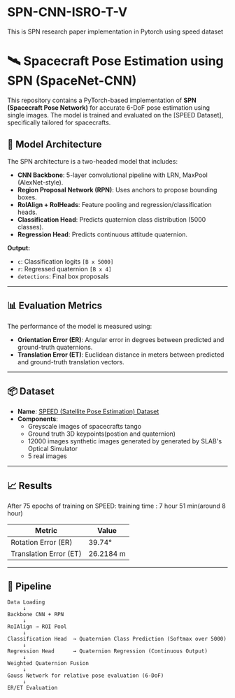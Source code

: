 # SPN-CNN-ISRO-T-V
This is SPN research paper implementation in Pytorch  using speed dataset 
# 🛰️ Spacecraft Pose Estimation using SPN (SpaceNet-CNN)

This repository contains a PyTorch-based implementation of **SPN (Spacecraft Pose Network)** for accurate 6-DoF pose estimation using single  images. The model is trained and evaluated on the [SPEED Dataset], specifically tailored for spacecrafts.

## 🧠 Model Architecture

The SPN architecture is a two-headed model that includes:

- **CNN Backbone**: 5-layer convolutional pipeline with LRN, MaxPool (AlexNet-style).
- **Region Proposal Network (RPN)**: Uses anchors to propose bounding boxes.
- **RoIAlign + RoIHeads**: Feature pooling and regression/classification heads.
- **Classification Head**: Predicts quaternion class distribution (5000 classes).
- **Regression Head**: Predicts continuous attitude quaternion.

**Output:**
- `c`: Classification logits `[B x 5000]`
- `r`: Regressed quaternion `[B x 4]`
- `detections`: Final box proposals

---

## 📊 Evaluation Metrics

The performance of the model is measured using:

- **Orientation Error (ER)**: Angular error in degrees between predicted and ground-truth quaternions.
- **Translation Error (ET)**: Euclidean distance in meters between predicted and ground-truth translation vectors.

---

## 📦 Dataset

- **Name**: [SPEED (Satellite Pose Estimation) Dataset](https://zenodo.org/records/6327547)
- **Components**:
  - Greyscale  images of spacecrafts tango
  - Ground truth 3D keypoints(postion and quaternion)
  - 12000 images  synthetic images generated by generated by SLAB's Optical Simulator
  - 5 real images 

---

## 📈 Results

After 75 epochs of training on SPEED:
 training time : 7 hour 51 min(around 8 hour)

| Metric                | Value           |
|-----------------------|-----------------|
| Rotation Error (ER)   | 39.74°          |
| Translation Error (ET)| 26.2184 m       | 

---
## 🔁 Pipeline

```text
Data Loading
     ↓
Backbone CNN + RPN
     ↓
RoIAlign → ROI Pool
     ↓
Classification Head  → Quaternion Class Prediction (Softmax over 5000)
     ↓
Regression Head      → Quaternion Regression (Continuous Output)
     ↓
Weighted Quaternion Fusion
     ↓
Gauss Network for relative pose evaluation (6-DoF)
     ↓
ER/ET Evaluation

